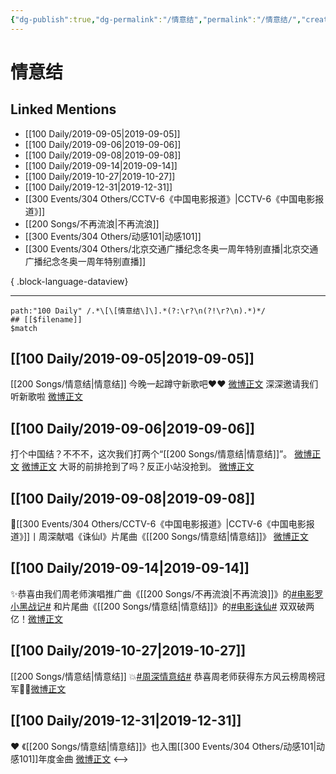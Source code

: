 ```yaml
---
{"dg-publish":true,"dg-permalink":"/情意结","permalink":"/情意结/","created":"2023-03-28T15:59:18.000+08:00","updated":"2023-04-10T15:41:52.000+08:00"}
---
```


# 情意结

## Linked Mentions
- [[100 Daily/2019-09-05\|2019-09-05]]
- [[100 Daily/2019-09-06\|2019-09-06]]
- [[100 Daily/2019-09-08\|2019-09-08]]
- [[100 Daily/2019-09-14\|2019-09-14]]
- [[100 Daily/2019-10-27\|2019-10-27]]
- [[100 Daily/2019-12-31\|2019-12-31]]
- [[300 Events/304 Others/CCTV-6《中国电影报道》\|CCTV-6《中国电影报道》]]
- [[200 Songs/不再流浪\|不再流浪]]
- [[300 Events/304 Others/动感101\|动感101]]
- [[300 Events/304 Others/北京交通广播纪念冬奥一周年特别直播\|北京交通广播纪念冬奥一周年特别直播]]

{ .block-language-dataview}

---

```expander
path:"100 Daily" /.*\[\[情意结\]\].*(?:\r?\n(?!\r?\n).*)*/
## [[$filename]]
$match
```
## [[100 Daily/2019-09-05\|2019-09-05]]
[[200 Songs/情意结\|情意结]]
今晚一起蹲守新歌吧❤️❤️ [微博正文](https://m.weibo.cn/6466290670/4413259069260601)
深深邀请我们听新歌啦 [微博正文](https://m.weibo.cn/6466290670/4413272264711970)

## [[100 Daily/2019-09-06\|2019-09-06]]
打个中国结？不不不，这次我们打两个“[[200 Songs/情意结\|情意结]]”。
[微博正文](https://m.weibo.cn/6466290670/4413458533414349)
[微博正文](https://m.weibo.cn/6466290670/4413476694930655)
大哥的前排抢到了吗？反正小站没抢到。
[微博正文](https://m.weibo.cn/6466290670/4413509213288414)
## [[100 Daily/2019-09-08\|2019-09-08]]
🌿[[300 Events/304 Others/CCTV-6《中国电影报道》\|CCTV-6《中国电影报道》]]丨周深献唱《诛仙Ⅰ》片尾曲《[[200 Songs/情意结\|情意结]]》
[微博正文](https://weibo.com/6466290670/I61LYcZyJ)

## [[100 Daily/2019-09-14\|2019-09-14]]
✨恭喜由我们周老师演唱推广曲《[[200 Songs/不再流浪\|不再流浪]]》的[#电影罗小黑战记#](https://s.weibo.com/weibo?q=%23%E7%94%B5%E5%BD%B1%E7%BD%97%E5%B0%8F%E9%BB%91%E6%88%98%E8%AE%B0%23) 和片尾曲《[[200 Songs/情意结\|情意结]]》的[#电影诛仙#](https://s.weibo.com/weibo?q=%23%E7%94%B5%E5%BD%B1%E8%AF%9B%E4%BB%99%23) 双双破两亿！[微博正文](https://m.weibo.cn/6466290670/4416531523911292)
## [[100 Daily/2019-10-27\|2019-10-27]]
[[200 Songs/情意结\|情意结]]
💥[#周深情意结#](https://s.weibo.com/weibo?q=%23%E5%91%A8%E6%B7%B1%E6%83%85%E6%84%8F%E7%BB%93%23) 恭喜周老师获得东方风云榜周榜冠军🌟🌟[微博正文](https://m.weibo.cn/6466290670/4431972162400520)
## [[100 Daily/2019-12-31\|2019-12-31]]
❤️ 《[[200 Songs/情意结\|情意结]]》也入围[[300 Events/304 Others/动感101\|动感101]]年度金曲
[微博正文](https://m.weibo.cn/6466290670/4455669060693628)
<-->